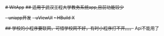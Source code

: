 ~~# WitApp~~
~~## 适用于武汉工程大学教务系统app,目前功能较少~~

~~- uniapp开发~~
~~- uViewUI~~
~~- HBuild X~~

~~## 学校的小程序要联网，可惜学校网不好，有时小程序打不开。。。~~
Api不能用了
